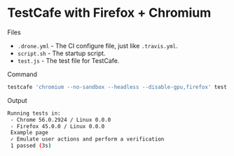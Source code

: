 # TestCafe with Firefox + Chromium

Files

* `.drone.yml` - The CI configure file, just like `.travis.yml`.
* `script.sh` - The startup script.
* `test.js` - The test file for TestCafe.

Command

```bash
testcafe 'chromium --no-sandbox --headless --disable-gpu,firefox' test.js
```

Output

```bash
Running tests in:
 - Chrome 56.0.2924 / Linux 0.0.0
 - Firefox 45.0.0 / Linux 0.0.0
 Example page
 ✓ Emulate user actions and perform a verification
 1 passed (3s)
```
